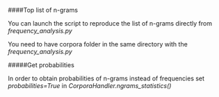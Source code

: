 ####Top list of n-grams

You can launch the script to reproduce the list of n-grams directly from *frequency_analysis.py*

You need to have corpora folder in the same directory with the *frequency_analysis.py*

#####Get probabilities

In order to obtain probabilities of n-grams instead of frequencies set *probabilities=True* in *CorporaHandler.ngrams_statistics()*